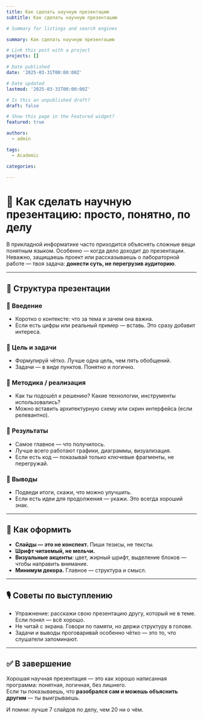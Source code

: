 ```yaml
---
title: Как сделать научную презентацию
subtitle: Как сделать научную презентацию

# Summary for listings and search engines

summary: Как сделать научную презентацию

# Link this post with a project
projects: []

# Date published
date: '2025-03-31T00:00:00Z'

# Date updated
lastmod: '2025-03-31T00:00:00Z'

# Is this an unpublished draft?
draft: false

# Show this page in the Featured widget?
featured: true

authors:
  - admin

tags:
  - Academic

categories:
  
---
```


# 🧩 Как сделать научную презентацию: просто, понятно, по делу

В прикладной информатике часто приходится объяснять сложные вещи понятным языком. Особенно — когда дело доходит до презентации. Неважно, защищаешь проект или рассказываешь о лабораторной работе — твоя задача: **донести суть, не перегрузив аудиторию**.

---

## 📁 Структура презентации

### 🔹 Введение
- Коротко о контексте: что за тема и зачем она важна.
- Если есть цифры или реальный пример — вставь. Это сразу добавит интереса.

### 🔹 Цель и задачи
- Формулируй чётко. Лучше одна цель, чем пять обобщений.
- Задачи — в виде пунктов. Понятно и логично.

### 🔹 Методика / реализация
- Как ты подошёл к решению? Какие технологии, инструменты использовались?
- Можно вставить архитектурную схему или скрин интерфейса (если релевантно).

### 🔹 Результаты
- Самое главное — что получилось.
- Лучше всего работают графики, диаграммы, визуализация.
- Если есть код — показывай только ключевые фрагменты, не перегружай.

### 🔹 Выводы
- Подведи итоги, скажи, что можно улучшить.
- Если есть идеи для продолжения — укажи. Это всегда хороший знак.

---

## 🎨 Как оформить

- **Слайды — это не конспект.** Пиши тезисы, не тексты.
- **Шрифт читаемый, не мельчи.**
- **Визуальные акценты**: цвет, жирный шрифт, выделение блоков — чтобы направить внимание.
- **Минимум декора.** Главное — структура и смысл.

---

## 🎙 Советы по выступлению

- Упражнение: расскажи свою презентацию другу, который не в теме. Если понял — всё хорошо.
- Не читай с экрана. Говори по памяти, но держи структуру в голове.
- Задачи и выводы проговаривай особенно чётко — это то, что слушатели запоминают.

---

## ✅ В завершение

Хорошая научная презентация — это как хорошо написанная программа: понятная, логичная, без лишнего.  
Если ты показываешь, что **разобрался сам и можешь объяснить другим** — ты выигрываешь.

И помни: лучше 7 слайдов по делу, чем 20 ни о чём.

